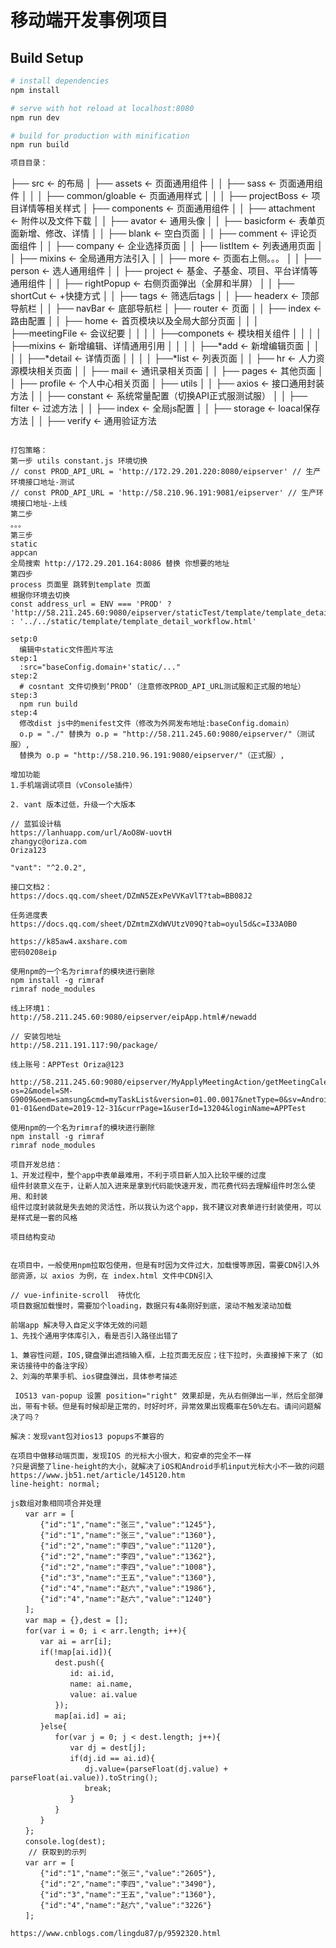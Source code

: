# 移动端开发事例项目

## Build Setup

``` bash
# install dependencies
npm install

# serve with hot reload at localhost:8080
npm run dev

# build for production with minification
npm run build

项目目录：
```
├── src                     <- 的布局
│   ├── assets              <- 页面通用组件
│   │   ├── sass            <- 页面通用组件
│   │   │   ├── common/gloable    <- 页面通用样式
│   │   │   ├── projectBoss       <- 项目详情等相关样式
│   ├── components          <- 页面通用组件
│   │   ├── attachment            <- 附件以及文件下载
│   │   ├── avator                <- 通用头像
│   │   ├── basicform             <- 表单页面新增、修改、详情
│   │   ├── blank                 <- 空白页面
│   │   ├── comment               <- 评论页面组件
│   │   ├── company               <- 企业选择页面
│   │   ├── listItem              <- 列表通用页面
│   │   ├── mixins                <- 全局通用方法引入
│   │   ├── more                  <- 页面右上侧。。。
│   │   ├── person                <- 选人通用组件
│   │   ├── project               <- 基金、子基金、项目、平台详情等通用组件
│   │   ├── rightPopup            <- 右侧页面弹出（全屏和半屏）
│   │   ├── shortCut              <- +快捷方式
│   │   ├── tags                  <- 筛选后tags
│   │   ├── headerx               <- 顶部导航栏
│   │   ├── navBar                <- 底部导航栏
│   ├── router              <- 页面
│   │   ├── index           <- 路由配置
│   │   ├── home            <- 首页模块以及全局大部分页面
│   │   │   ├──meetingFile        <- 会议纪要
│   │   │   │   ├──componets      <- 模块相关组件
│   │   │   │   ├──mixins         <- 新增编辑、详情通用引用
│   │   │   │   ├──*add           <- 新增编辑页面
│   │   │   │   ├──*detail        <- 详情页面
│   │   │   │   ├──*list          <- 列表页面
│   │   ├── hr              <- 人力资源模块相关页面
│   │   ├── mail            <- 通讯录相关页面
│   │   ├── pages           <- 其他页面
│   │   ├── profile         <- 个人中心相关页面
│   ├── utils
│   │   ├── axios           <- 接口通用封装方法
│   │   ├── constant        <- 系统常量配置（切换API正式服测试服）
│   │   ├── filter          <- 过滤方法
│   │   ├── index           <- 全局js配置
│   │   ├── storage         <- loacal保存方法
│   │   ├── verify          <- 通用验证方法

```

打包策略：
第一步 utils constant.js 环境切换
// const PROD_API_URL = 'http://172.29.201.220:8080/eipserver' // 生产环境接口地址-测试
// const PROD_API_URL = 'http://58.210.96.191:9081/eipserver' // 生产环境接口地址-上线
第二步
。。。
第三步
static
appcan
全局搜索 http://172.29.201.164:8086 替换 你想要的地址
第四步
process 页面里 跳转到template 页面
根据你环境去切换
const address_url = ENV === 'PROD' ? 'http://58.211.245.60:9080/eipserver/staticTest/template/template_detail_workflow.html' : '../../static/template/template_detail_workflow.html'

setp:0
  编辑中static文件图片写法
step:1
  :src="baseConfig.domain+'static/..."
step:2
  # cosntant 文件切换到‘PROD’（注意修改PROD_API_URL测试服和正式服的地址）
step:3
  npm run build
step:4
  修改dist js中的menifest文件（修改为外网发布地址:baseConfig.domain）
  o.p = "./" 替换为 o.p = "http://58.211.245.60:9080/eipserver/"（测试服）,
  替换为 o.p = "http://58.210.96.191:9080/eipserver/"（正式服）,

增加功能
1.手机端调试项目（vConsole插件）

2. vant 版本过低，升级一个大版本

// 蓝狐设计稿
https://lanhuapp.com/url/AoO8W-uovtH
zhangyc@oriza.com
Oriza123

"vant": "^2.0.2",

接口文档2：
https://docs.qq.com/sheet/DZmN5ZExPeVVKaVlT?tab=BB08J2

任务进度表
https://docs.qq.com/sheet/DZmtmZXdWVUtzV09Q?tab=oyul5d&c=I33A0B0

https://k85aw4.axshare.com
密码0208eip

使用npm的一个名为rimraf的模块进行删除
npm install -g rimraf
rimraf node_modules

线上环境1：
http://58.211.245.60:9080/eipserver/eipApp.html#/newadd

// 安装包地址
http://58.211.191.117:90/package/

线上账号：APPTest Oriza@123

http://58.211.245.60:9080/eipserver/MyApplyMeetingAction/getMeetingCalendar.do?os=2&model=SM-G9009&oem=samsung&cmd=myTaskList&version=01.00.0017&netType=0&sv=Android%25206.0.1&longitude=&latitude=&IS_PAGE=true&curPage=1&pageSize=100&startDate=2019-01-01&endDate=2019-12-31&currPage=1&userId=13204&loginName=APPTest

使用npm的一个名为rimraf的模块进行删除
npm install -g rimraf
rimraf node_modules

项目开发总结：
1、开发过程中，整个app中表单最难用，不利于项目新人加入比较平缓的过度
组件封装意义在于，让新人加入进来是拿到代码能快速开发，而花费代码去理解组件时怎么使用、和封装
组件过度封装就是失去她的灵活性，所以我认为这个app，我不建议对表单进行封装使用，可以是样式是一套的风格

项目结构变动


在项目中，一般使用npm拉取包使用，但是有时因为文件过大，加载慢等原因，需要CDN引入外部资源，以 axios 为例，在 index.html 文件中CDN引入

// vue-infinite-scroll  待优化
项目数据加载慢时，需要加个loading，数据只有4条刚好到底，滚动不触发滚动加载

前端app 解决导入自定义字体无效的问题
1、先找个通用字体库引入，看是否引入路径出错了

1、兼容性问题，IOS,键盘弹出遮挡输入框，上拉页面无反应；往下拉时，头直接掉下来了（如来访接待中的备注字段）
2、刘海的苹果手机、ios键盘弹出，具体参考描述

 IOS13 van-popup 设置 position="right" 效果却是，先从右侧弹出一半，然后全部弹出，带有卡顿。但是有时候却是正常的，时好时坏，异常效果出现概率在50%左右。请问问题解决了吗？

解决：发现vant包对ios13 popups不兼容的

在项目中做移动端页面，发现IOS 的光标大小很大，和安卓的完全不一样
?只是调整了line-height的大小，就解决了iOS和Android手机input光标大小不一致的问题
https://www.jb51.net/article/145120.htm
line-height: normal;

js数组对象相同项合并处理
　　var arr = [
　　　　{"id":"1","name":"张三","value":"1245"},
　　　　{"id":"1","name":"张三","value":"1360"},
　　　　{"id":"2","name":"李四","value":"1120"},
　　　　{"id":"2","name":"李四","value":"1362"},
　　　　{"id":"2","name":"李四","value":"1008"},
　　　　{"id":"3","name":"王五","value":"1360"},
　　　　{"id":"4","name":"赵六","value":"1986"},
　　　　{"id":"4","name":"赵六","value":"1240"}
　　];
　　var map = {},dest = [];
　　for(var i = 0; i < arr.length; i++){
　　　　var ai = arr[i];
　　　　if(!map[ai.id]){
　　　　　　dest.push({
　　　　　　　　id: ai.id,
　　　　　　　　name: ai.name,
　　　　　　　　value: ai.value
　　　　　　});
　　　　　　map[ai.id] = ai;
　　　　}else{
　　　　　　for(var j = 0; j < dest.length; j++){
　　　　　　　　var dj = dest[j];
　　　　　　　　if(dj.id == ai.id){
　　　　　　　　　　dj.value=(parseFloat(dj.value) + parseFloat(ai.value)).toString();
　　　　　　　　　　break;
　　　　　　　　}
　　　　　　}
　　　　}
　　};
　　console.log(dest);
    // 获取到的示列
　　var arr = [
　　　　{"id":"1","name":"张三","value":"2605"},
　　　　{"id":"2","name":"李四","value":"3490"},
　　　　{"id":"3","name":"王五","value":"1360"},
　　　　{"id":"4","name":"赵六","value":"3226"}
　　];

https://www.cnblogs.com/lingdu87/p/9592320.html
